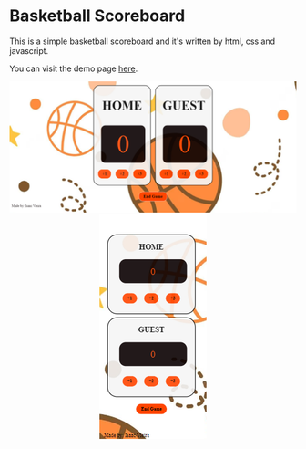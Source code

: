 # Basketball Scoreboard

This is a simple basketball scoreboard and it's written by html, css and javascript.

You can visit the demo page [here]().

<p align="center">
  <img src = "images/layout.png">
  <img src = "images/sm-layout.png">
</p>
